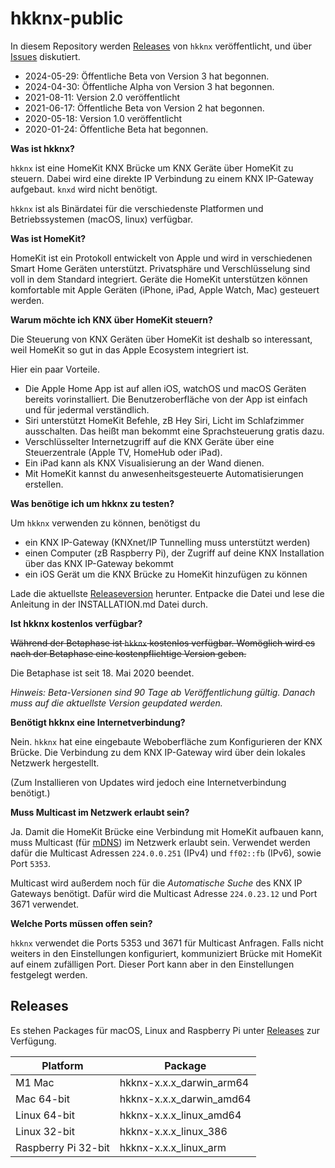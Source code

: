 # hkknx-public
In diesem Repository werden [Releases](https://github.com/brutella/hkknx-public/releases) von `hkknx` veröffentlicht, und über [Issues](https://github.com/brutella/hkknx-public/issues) diskutiert.

- 2024-05-29: Öffentliche Beta von Version 3 hat begonnen.
- 2024-04-30: Öffentliche Alpha von Version 3 hat begonnen.
- 2021-08-11: Version 2.0 veröffentlicht
- 2021-06-17: Öffentliche Beta von Version 2 hat begonnen.
- 2020-05-18: Version 1.0 veröffentlicht
- 2020-01-24: Öffentliche Beta hat begonnen.

**Was ist hkknx?**

`hkknx` ist eine HomeKit KNX Brücke um KNX Geräte über HomeKit zu steuern. Dabei wird eine direkte IP Verbindung zu einem KNX IP-Gateway aufgebaut. `knxd` wird nicht benötigt.

`hkknx` ist als Binärdatei für die verschiedenste Platformen und Betriebssystemen (macOS, linux) verfügbar.

**Was ist HomeKit?**

HomeKit ist ein Protokoll entwickelt von Apple und wird in verschiedenen Smart Home Geräten unterstützt.
Privatsphäre und Verschlüsselung sind voll in dem Standard integriert.
Geräte die HomeKit unterstützen können komfortable mit Apple Geräten (iPhone, iPad, Apple Watch, Mac) gesteuert werden.

**Warum möchte ich KNX über HomeKit steuern?**

Die Steuerung von KNX Geräten über HomeKit ist deshalb so interessant, weil HomeKit so gut in das Apple Ecosystem integriert ist.

Hier ein paar Vorteile.

- Die Apple Home App ist auf allen iOS, watchOS und macOS Geräten bereits vorinstalliert. Die Benutzeroberfläche von der App ist einfach und für jedermal verständlich.
- Siri unterstützt HomeKit Befehle, zB Hey Siri, Licht im Schlafzimmer ausschalten. Das heißt man bekommt eine Sprachsteuerung gratis dazu.
- Verschlüsselter Internetzugriff auf die KNX Geräte über eine Steuerzentrale (Apple TV, HomeHub oder iPad).
- Ein iPad kann als KNX Visualisierung an der Wand dienen.
- Mit HomeKit kannst du anwesenheitsgesteuerte Automatisierungen erstellen.

**Was benötige ich um hkknx zu testen?**

Um `hkknx` verwenden zu können, benötigst du

- ein KNX IP-Gateway (KNXnet/IP Tunnelling muss unterstützt werden)
- einen Computer (zB Raspberry Pi), der Zugriff auf deine KNX Installation über das KNX IP-Gateway bekommt
- ein iOS Gerät um die KNX Brücke zu HomeKit hinzufügen zu können

Lade die aktuellste [Releaseversion](https://github.com/brutella/hkknx-public/releases) herunter.
Entpacke die Datei und lese die Anleitung in der INSTALLATION.md Datei durch.

**Ist hkknx kostenlos verfügbar?**

~~Während der Betaphase ist `hkknx` kostenlos verfügbar.
Womöglich wird es nach der Betaphase eine kostenpflichtige Version geben.~~

Die Betaphase ist seit 18. Mai 2020 beendet.

*Hinweis: Beta-Versionen sind 90 Tage ab Veröffentlichung gültig. Danach muss auf die aktuellste Version geupdated werden.*

**Benötigt hkknx eine Internetverbindung?**

Nein. `hkknx` hat eine eingebaute Weboberfläche zum Konfigurieren der KNX Brücke. Die Verbindung zu dem KNX IP-Gateway wird über dein lokales Netzwerk hergestellt.

(Zum Installieren von Updates wird jedoch eine Internetverbindung benötigt.)

**Muss Multicast im Netzwerk erlaubt sein?**

Ja. Damit die HomeKit Brücke eine Verbindung mit HomeKit aufbauen kann, muss Multicast (für [mDNS](https://en.wikipedia.org/wiki/Multicast_DNS)) im Netzwerk erlaubt sein. Verwendet werden dafür die Multicast Adressen `224.0.0.251` (IPv4) und `ff02::fb` (IPv6), sowie Port `5353`.

Multicast wird außerdem noch für die *Automatische Suche* des KNX IP Gateways benötigt. Dafür wird die Multicast Adresse `224.0.23.12` und Port 3671 verwendet.

**Welche Ports müssen offen sein?**

`hkknx` verwendet die Ports 5353 und 3671 für Multicast Anfragen. Falls nicht weiters in den Einstellungen konfiguriert, kommuniziert Brücke mit HomeKit auf einem zufälligen Port. Dieser Port kann aber in den Einstellungen festgelegt werden.

## Releases

Es stehen Packages für macOS, Linux and Raspberry Pi unter [Releases](https://github.com/brutella/hkknx-public/releases) zur Verfügung.

| Platform  | Package |
| ------------- | ------------- |
| M1 Mac  | hkknx-x.x.x_darwin_arm64  |
| Mac 64-bit  | hkknx-x.x.x_darwin_amd64  |
| Linux 64-bit  | hkknx-x.x.x_linux_amd64  |
| Linux 32-bit  | hkknx-x.x.x_linux_386  |
| Raspberry Pi 32-bit   | hkknx-x.x.x_linux_arm  |
